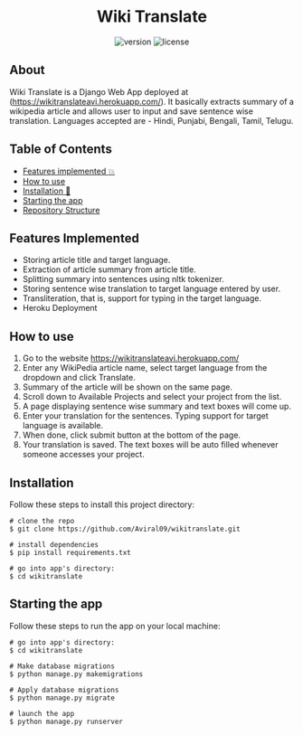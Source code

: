 <h1 align="center"> Wiki Translate </h1>

<div align="center" text-align="center">
  
![version](https://img.shields.io/badge/version-1.0.0-blue.svg) ![license](https://img.shields.io/badge/license-MIT-brightgreen)
  
</div>
  
## About
Wiki Translate is a Django Web App deployed at (https://wikitranslateavi.herokuapp.com/). It basically extracts summary of a wikipedia article and allows user to input and save sentence wise translation. Languages accepted are - Hindi, Punjabi, Bengali, Tamil, Telugu.

## Table of Contents
- [Features implemented :boom:](#features-implemented)
- [How to use](#how-to-use)
- [Installation 🐣](#installation)
- [Starting the app](#starting-the-app)
- [Repository Structure](#repository-structure-guidelines)

## Features Implemented
- Storing article title and target language.
- Extraction of article summary from article title.
- Splitting summary into sentences using nltk tokenizer.
- Storing sentence wise translation to target language entered by user.
- Transliteration, that is, support for typing in the target language.
- Heroku Deployment

## How to use
1. Go to the website https://wikitranslateavi.herokuapp.com/
2. Enter any WikiPedia article name, select target language from the dropdown and click Translate.
3. Summary of the article will be shown on the same page.
4. Scroll down to Available Projects and select your project from the list.
5. A page displaying sentence wise summary and text boxes will come up.
6. Enter your translation for the sentences. Typing support for target language is available.
7. When done, click submit button at the bottom of the page.
8. Your translation is saved. The text boxes will be auto filled whenever someone accesses your project.

## Installation

Follow these steps to install this project directory:

```
# clone the repo
$ git clone https://github.com/Aviral09/wikitranslate.git

# install dependencies
$ pip install requirements.txt

# go into app's directory:
$ cd wikitranslate
```

## Starting the app

Follow these steps to run the app on your local machine:

```
# go into app's directory:
$ cd wikitranslate

# Make database migrations
$ python manage.py makemigrations

# Apply database migrations
$ python manage.py migrate
  
# launch the app
$ python manage.py runserver

```
